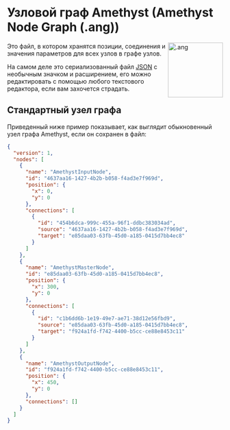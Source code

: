 # Узловой граф Amethyst (Amethyst Node Graph (.ang))

<img align="right" src="https://github.com/Geoxor/amethyst/raw/master/assets/images/ang.png" alt=".ang" width="128"/>

Это файл, в котором хранятся позиции, соединения и значения параметров для всех узлов в графе узлов.

На самом деле это сериализованный файл [JSON](https://ru.wikipedia.org/wiki/JSON) с необычным значком и расширением, его можно редактировать с помощью любого текстового редактора, если вам захочется страдать.
## Стандартный узел графа
Приведенный ниже пример показывает, как выглядит обыкновенный узел графа Amethyst, если он сохранен в файл:
```json
{
  "version": 1,
  "nodes": [
    {
      "name": "AmethystInputNode",
      "id": "4637aa16-1427-4b2b-b058-f4ad3e7f969d",
      "position": {
        "x": 0,
        "y": 0
      },
      "connections": [
        {
          "id": "454b6dca-999c-455a-96f1-ddbc383034ad",
          "source": "4637aa16-1427-4b2b-b058-f4ad3e7f969d",
          "target": "e85daa03-63fb-45d0-a185-0415d7bb4ec8"
        }
      ]
    },
    {
      "name": "AmethystMasterNode",
      "id": "e85daa03-63fb-45d0-a185-0415d7bb4ec8",
      "position": {
        "x": 300,
        "y": 0
      },
      "connections": [
        {
          "id": "c1b6dd6b-1e19-49e7-ae71-38d12e56fbd9",
          "source": "e85daa03-63fb-45d0-a185-0415d7bb4ec8",
          "target": "f924a1fd-f742-4400-b5cc-ce88e8453c11"
        }
      ]
    },
    {
      "name": "AmethystOutputNode",
      "id": "f924a1fd-f742-4400-b5cc-ce88e8453c11",
      "position": {
        "x": 450,
        "y": 0
      },
      "connections": []
    }
  ]
}
```
